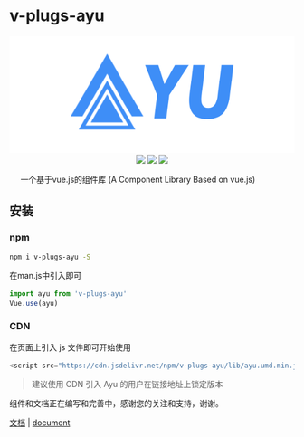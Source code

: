 # v-plugs-ayu

<div align=center>
<img src="./examples/assets/ayu.png">
</div>
<div align=center>
<img src="https://img.shields.io/npm/v/v-plugs-ayu.svg?color=success">
<img src="https://img.shields.io/github/license/yuang01/v-plugs-ayu.svg">
<img src="https://img.shields.io/npm/dt/v-plugs-ayu.svg">
<p class="desc">一个基于vue.js的组件库 (A Component Library Based on vue.js)</p>
</div>

## 安装
### npm
``` bash
npm i v-plugs-ayu -S
```
在man.js中引入即可
``` javascript
import ayu from 'v-plugs-ayu'
Vue.use(ayu)
```
### CDN
在页面上引入 js 文件即可开始使用
``` javascript
<script src="https://cdn.jsdelivr.net/npm/v-plugs-ayu/lib/ayu.umd.min.js"></script>
```
> 建议使用 CDN 引入 Ayu 的用户在链接地址上锁定版本

组件和文档正在编写和完善中，感谢您的关注和支持，谢谢。

<a href="https://yuang01.github.io/v-plugs-ayu/dist/#/" target="_blank">文档</a> | <a href="https://yuang01.github.io/v-plugs-ayu/dist/#/" target="_blank">document</a>

<style>
.img-npm {
  padding:20px 150px;
}
.desc {
  margin-left: -50px;
}
</style>
